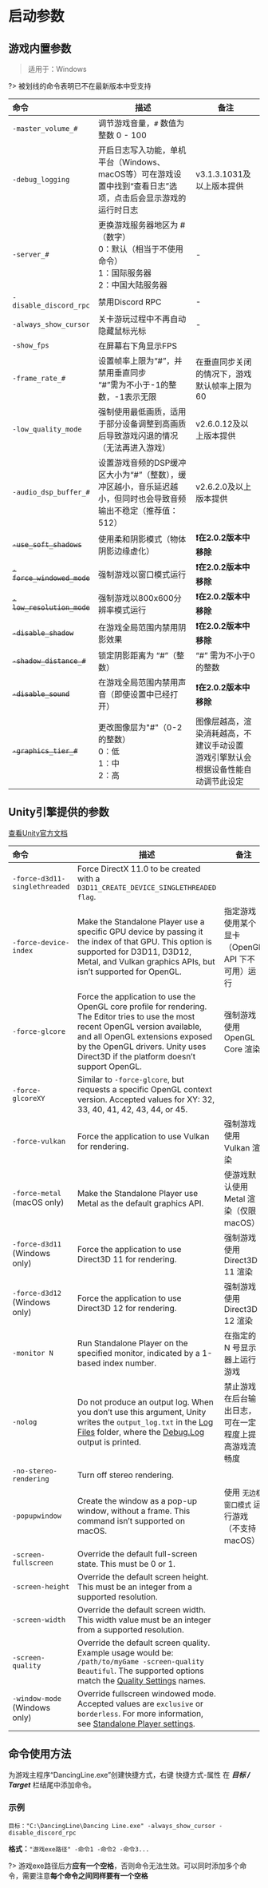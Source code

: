 # 启动参数


## 游戏内置参数

> 适用于：Windows

?> 被划线的命令表明已不在最新版本中受支持


| 命令                         | 描述                                                            | 备注                                             |
|:---------------------------|---------------------------------------------------------------|------------------------------------------------|
| `-master_volume_#`         | 调节游戏音量，`#` 数值为整数 0 - 100                                      |
| `-debug_logging`           | 开启日志写入功能，单机平台（Windows、macOS等）可在游戏设置中找到“查看日志”选项，点击后会显示游戏的运行时日志 | v3.1.3.1031及以上版本提供                             |
| `-server_#`                | 更换游戏服务器地区为 #（数字）<br/>0：默认（相当于不使用命令）<br/>1：国际服务器<br/>2：中国大陆服务器 | -                                              |
| `-disable_discord_rpc`     | 禁用Discord RPC                                                 | -                                              |
| `-always_show_cursor`      | 关卡游玩过程中不再自动隐藏鼠标光标                                             | -                                              |
| `-show_fps`                | 在屏幕右下角显示FPS                                                   |                                                |
| `-frame_rate_#`            | 设置帧率上限为“#”，并禁用垂直同步<br />“#”需为不小于-1的整数，-1表示无限                  | 在垂直同步关闭的情况下，游戏默认帧率上限为60                        |
| `-low_quality_mode`        | 强制使用最低画质，适用于部分设备调整到高画质后导致游戏闪退的情况（无法再进入游戏）                     | v2.6.0.12及以上版本提供                               |
| `-audio_dsp_buffer_#`      | 设置游戏音频的DSP缓冲区大小为“#”（整数），缓冲区越小，音乐延迟越小，但同时也会导致音频输出不稳定（推荐值：512）  | v2.6.2.0及以上版本提供                                |
| ~~`-use_soft_shadows`~~    | 使用柔和阴影模式（物体阴影边缘虚化）                                            | **❗在2.0.2版本中移除**                               |
| ~~`-force_windowed_mode`~~ | 强制游戏以窗口模式运行                                                   | **❗在2.0.2版本中移除**                               |
| ~~`-low_resolution_mode`~~ | 强制游戏以800x600分辨率模式运行                                           | **❗在2.0.2版本中移除**                               |
| ~~`-disable_shadow`~~      | 在游戏全局范围内禁用阴影效果                                                | **❗在2.0.2版本中移除**                               |
| ~~`-shadow_distance_#`~~   | 锁定阴影距离为 “#”（整数）                                               | “#” 需为不小于0的整数                                  |
| ~~`-disable_sound`~~       | 在游戏全局范围内禁用声音（即使设置中已经打开）                                       | **❗在2.0.2版本中移除**                               |
| ~~`-graphics_tier_#`~~     | 更改图像层为"#"（0-2的整数）<br />0：低<br />1：中<br />2：高                  | 图像层越高，渲染消耗越高，不建议手动设置<br />游戏引擎默认会根据设备性能自动调节此设定 |

## Unity引擎提供的参数

[查看Unity官方文档](https://docs.unity3d.com/2019.4/Documentation/Manual/PlayerCommandLineArguments.html)

| 命令                            | 描述                                                                                                                                                                                                                                                                                                                      | 备注                            |
|:------------------------------|-------------------------------------------------------------------------------------------------------------------------------------------------------------------------------------------------------------------------------------------------------------------------------------------------------------------------|-------------------------------|
| `-force-d3d11-singlethreaded` | Force DirectX 11.0 to be created with a `D3D11_CREATE_DEVICE_SINGLETHREADED flag`.                                                                                                                                                                                                                                      |
| `-force-device-index`         | Make the Standalone Player use a specific GPU device by passing it the index of that GPU. This option is supported for D3D11, D3D12, Metal, and Vulkan graphics APIs, but isn’t supported for OpenGL.                                                                                                                   | 指定游戏使用某个显卡（OpenGL API 下不可用）运行 |
| `-force-glcore`               | Force the application to use the OpenGL core profile for rendering. The Editor tries to use the most recent OpenGL version available, and all OpenGL extensions exposed by the OpenGL drivers. Unity uses Direct3D if the platform doesn’t support OpenGL.                                                              | 强制游戏使用 OpenGL Core 渲染         |
| `-force-glcoreXY`             | Similar to `-force-glcore`, but requests a specific OpenGL context version. Accepted values for XY: 32, 33, 40, 41, 42, 43, 44, or 45.                                                                                                                                                                                  |
| `-force-vulkan`               | Force the application to use Vulkan for rendering.                                                                                                                                                                                                                                                                      | 强制游戏使用 Vulkan  渲染             |
| `-force-metal` (macOS only)   | Make the Standalone Player use Metal as the default graphics API.                                                                                                                                                                                                                                                       | 使游戏默认使用 Metal 渲染（仅限macOS）     |
| `-force-d3d11` (Windows only) | Force the application to use Direct3D 11 for rendering.                                                                                                                                                                                                                                                                 | 强制游戏使用 Direct3D 11 渲染         |
| `-force-d3d12` (Windows only) | Force the application to use Direct3D 12 for rendering.                                                                                                                                                                                                                                                                 | 强制游戏使用  Direct3D 12 渲染        |
| `-monitor N`                  | Run Standalone Player on the specified monitor, indicated by a 1-based index number.                                                                                                                                                                                                                                    | 在指定的 N 号显示器上运行游戏              |
| `-nolog`                      | Do not produce an output log. When you don’t use this argument, Unity writes the `output_log.txt` in the [Log Files](https://docs.unity3d.com/2020.3/Documentation/Manual/LogFiles.html) folder, where the [Debug.Log](https://docs.unity3d.com/2020.3/Documentation/ScriptReference/Debug.Log.html) output is printed. | 禁止游戏在后台输出日志，可在一定程度上提高游戏流畅度    |
| `-no-stereo-rendering`        | Turn off stereo rendering.                                                                                                                                                                                                                                                                                              |
| `-popupwindow`                | Create the window as a pop-up window, without a frame. This command isn’t supported on macOS.                                                                                                                                                                                                                           | 使用 `无边框窗口模式` 运行游戏（不支持 macOS）  |
| `-screen-fullscreen`          | Override the default full-screen state. This must be 0 or 1.                                                                                                                                                                                                                                                            |
| `-screen-height`              | Override the default screen height. This must be an integer from a supported resolution.                                                                                                                                                                                                                                |
| `-screen-width`               | Override the default screen width. This width value must be an integer from a supported resolution.                                                                                                                                                                                                                     |
| `-screen-quality`             | Override the default screen quality. Example usage would be: `/path/to/myGame -screen-quality Beautiful`. The supported options match the [Quality Settings](https://docs.unity3d.com/2020.3/Documentation/Manual/class-QualitySettings.html) names.                                                                    |
| `-window-mode` (Windows only) | Override fullscreen windowed mode. Accepted values are `exclusive` or `borderless`. For more information, see [Standalone Player settings](https://docs.unity3d.com/2020.3/Documentation/Manual/class-PlayerSettingsStandalone.html).                                                                                   |

## 命令使用方法

为游戏主程序“DancingLine.exe”创建快捷方式，右键 快捷方式-属性 在 _**目标 / Target**_ 栏结尾中添加命令。

### 示例

`目标："C:\DancingLine\Dancing Line.exe" -always_show_cursor -disable_discord_rpc`

**格式：**`"游戏exe路径" -命令1 -命令2 -命令3...`

?> 游戏exe路径后方**应有一个空格**，否则命令无法生效。可以同时添加多个命令，需要注意**每个命令之间同样要有一个空格**